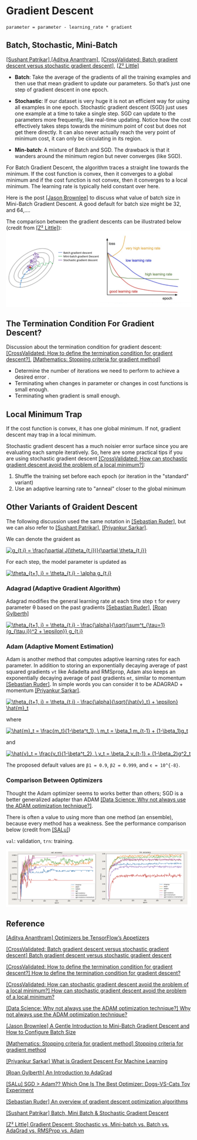 
# Gradient Descent 

```
parameter = parameter - learning_rate * gradient
```

## Batch, Stochastic, Mini-Batch 

[[Sushant Patrikar]][Batch, Mini Batch & Stochastic Gradient Descent],[[Aditya Ananthram]][Optimizers be TensorFlow’s Appetizers], [[CrossValidated: Batch gradient descent versus stochastic gradient descent]][Batch gradient descent versus stochastic gradient descent], [[Z² Little]][Gradient Descent: Stochastic vs. Mini-batch vs. Batch vs. AdaGrad vs. RMSProp vs. Adam]

* **Batch**: Take the average of the gradients of all the training examples and then use that mean gradient to update our parameters. So that’s just one step of gradient descent in one epoch.

* **Stochastic**: If our dataset is very huge it is not an efficient way for using all examples in one epoch. Stochastic gradient descent (SGD) just uses one example at a time to take a single step. SGD can update to the parameters more frequently, like real-time updating. Notice how the cost effectively takes steps towards the minimum point of cost but does not get there directly. It can also never actually reach the very point of minimum cost, it can only be circulating in its region.

* **Min-batch**: A mixture of Batch and SGD. The drawback is that it wanders around the minimum region but never converges (like SGD).

For Batch Gradient Descent, the algorithm traces a straight line towards the minimum. If the cost function is convex, then it converges to a global minimum and if the cost function is not convex, then it converges to a local minimum. The learning rate is typically held constant over here. 

Here is the post [[Jason Brownlee]][A Gentle Introduction to Mini-Batch Gradient Descent and How to Configure Batch Size] to discuss what value of batch size in Mini-Batch Gradient Descent. A good default for batch size might be 32, and 64,.... 

The comparison between the gradient descents can be illustrated below (credit from [[Z² Little]][Gradient Descent: Stochastic vs. Mini-batch vs. Batch vs. AdaGrad vs. RMSProp vs. Adam]):
![comparison_gradient](images/gradient_comparison.png)



## The Termination Condition For Gradient Descent?


Discussion about the termination condition for gradient descent: [[CrossValidated: How to define the termination condition for gradient descent?]][How can stochastic gradient descent avoid the problem of a local minimum?], [[Mathematics: Stopping criteria for gradient method]][Stopping criteria for gradient method]

* Determine the number of iterations we need to perform to achieve a desired error .
* Terminating when changes in parameter or changes in cost functions is small enough. 
* Terminating when gradient is small enough.


## Local Minimum Trap

If the cost function is convex, it has one global minimum. If not, gradient descent may trap in a local minimum.

Stochastic gradient descent has a much noisier error surface since you are evaluating each sample iteratively. So, here are some practical tips if you are using stochastic gradient descent [[CrossValidated: How can stochastic gradient descent avoid the problem of a local minimum?]][How can stochastic gradient descent avoid the problem of a local minimum?]:

1. Shuffle the training set before each epoch (or iteration in the "standard" variant)
2. Use an adaptive learning rate to "anneal" closer to the global minimum


## Other Variants of Graident Descent

The following discussion used the same notation in [[Sebastian Ruder]][An overview of gradient descent optimization algorithms], but we can also refer to [[Sushant Patrikar]][Batch, Mini Batch & Stochastic Gradient Descent], [[Priyankur Sarkar]][What is Gradient Descent For Machine Learning].

We can denote the graident as

<a href="https://www.codecogs.com/eqnedit.php?latex=g_{t,i}&space;=&space;\frac{\partial&space;J(\theta_{t,i})}{\partial&space;\theta_{t,i}}" target="_blank"><img src="https://latex.codecogs.com/gif.latex?g_{t,i}&space;=&space;\frac{\partial&space;J(\theta_{t,i})}{\partial&space;\theta_{t,i}}" title="g_{t,i} = \frac{\partial J(\theta_{t,i})}{\partial \theta_{t,i}}" /></a>

For each step, the model parameter is updated as

<a href="https://www.codecogs.com/eqnedit.php?latex=\theta_{t&plus;1,&space;i}&space;=&space;\theta_{t,i}&space;-&space;\alpha&space;g_{t,i}" target="_blank"><img src="https://latex.codecogs.com/gif.latex?\theta_{t&plus;1,&space;i}&space;=&space;\theta_{t,i}&space;-&space;\alpha&space;g_{t,i}" title="\theta_{t+1, i} = \theta_{t,i} - \alpha g_{t,i}" /></a>

### Adagrad (Adaptive Gradient Algorithm)

Adagrad modifies the general learning rate at each time step `t` for every parameter θ based on the past gradients [[Sebastian Ruder]][An overview of gradient descent optimization algorithms], [[Roan Gylberth]][An Introduction to AdaGrad]

<a href="https://www.codecogs.com/eqnedit.php?latex=\theta_{t&plus;1,&space;i}&space;=&space;\theta_{t,i}&space;-&space;\frac{\alpha}{\sqrt{\sum^t_{\tau=1}(g_{\tau,i})^2&space;&plus;&space;\epsilon}}&space;g_{t,i}" target="_blank"><img src="https://latex.codecogs.com/gif.latex?\theta_{t&plus;1,&space;i}&space;=&space;\theta_{t,i}&space;-&space;\frac{\alpha}{\sqrt{\sum^t_{\tau=1}(g_{\tau,i})^2&space;&plus;&space;\epsilon}}&space;g_{t,i}" title="\theta_{t+1, i} = \theta_{t,i} - \frac{\alpha}{\sqrt{\sum^t_{\tau=1}(g_{\tau,i})^2 + \epsilon}} g_{t,i}" /></a>

### Adam (Adaptive Moment Estimation)

Adam is another method that computes adaptive learning rates for each parameter. In addition to storing an exponentially decaying average of past squared gradients `vt` like Adadelta and RMSprop, Adam also keeps an exponentially decaying average of past gradients `mt`, similar to momentum [[Sebastian Ruder]][An overview of gradient descent optimization algorithms].  In simple words you can consider it to be ADAGRAD + momentum [[Priyankur Sarkar]][What is Gradient Descent For Machine Learning].

<a href="https://www.codecogs.com/eqnedit.php?latex=\theta_{t&plus;1,&space;i}&space;=&space;\theta_{t,i}&space;-&space;\frac{\alpha}{\sqrt{\hat{v}_t}&space;&plus;&space;\epsilon}&space;\hat{m}_t" target="_blank"><img src="https://latex.codecogs.com/gif.latex?\theta_{t&plus;1,&space;i}&space;=&space;\theta_{t,i}&space;-&space;\frac{\alpha}{\sqrt{\hat{v}_t}&space;&plus;&space;\epsilon}&space;\hat{m}_t" title="\theta_{t+1, i} = \theta_{t,i} - \frac{\alpha}{\sqrt{\hat{v}_t} + \epsilon} \hat{m}_t" /></a>

where 

<a href="https://www.codecogs.com/eqnedit.php?latex=\hat{m}_t&space;=&space;\frac{m_t}{1-\beta^t_1},&space;\&space;m_t&space;=&space;\beta_1&space;m_{t-1}&space;&plus;&space;(1-\beta_1)g_t" target="_blank"><img src="https://latex.codecogs.com/gif.latex?\hat{m}_t&space;=&space;\frac{m_t}{1-\beta^t_1},&space;\&space;m_t&space;=&space;\beta_1&space;m_{t-1}&space;&plus;&space;(1-\beta_1)g_t" title="\hat{m}_t = \frac{m_t}{1-\beta^t_1}, \ m_t = \beta_1 m_{t-1} + (1-\beta_1)g_t" /></a>

and 

<a href="https://www.codecogs.com/eqnedit.php?latex=\hat{v}_t&space;=&space;\frac{v_t}{1-\beta^t_2},&space;\&space;v_t&space;=&space;\beta_2&space;v_{t-1}&space;&plus;&space;(1-\beta_2)g^2_t" target="_blank"><img src="https://latex.codecogs.com/gif.latex?\hat{v}_t&space;=&space;\frac{v_t}{1-\beta^t_2},&space;\&space;v_t&space;=&space;\beta_2&space;v_{t-1}&space;&plus;&space;(1-\beta_2)g^2_t" title="\hat{v}_t = \frac{v_t}{1-\beta^t_2}, \ v_t = \beta_2 v_{t-1} + (1-\beta_2)g^2_t" /></a>

The proposed default values are `β1 = 0.9`, `β2 = 0.999`, and `ϵ = 10^{-8}`.


### Comparison Between Optimizers

Thought the Adam optimizer seems to works better than others; SGD is a better generalized adapter than ADAM [[Data Science: Why not always use the ADAM optimization technique?]][Why not always use the ADAM optimization technique?].

There is often a value to using more than one method (an ensemble), because every method has a weakness. See the performance comparison below (credit from [[SALu]][SGD > Adam?? Which One Is The Best Optimizer: Dogs-VS-Cats Toy Experiment])

`val`: validation, `trn`: training.

![comparison_optimizer](images/comparison_optimizer.png)

## Reference



[Optimizers be TensorFlow’s Appetizers]: https://towardsdatascience.com/optimizers-be-deeps-appetizers-511f3706aa67
[[Aditya Ananthram] Optimizers be TensorFlow’s Appetizers](https://towardsdatascience.com/optimizers-be-deeps-appetizers-511f3706aa67)


[Batch gradient descent versus stochastic gradient descent]: https://stats.stackexchange.com/questions/49528/batch-gradient-descent-versus-stochastic-gradient-descent
[[CrossValidated: Batch gradient descent versus stochastic gradient descent] Batch gradient descent versus stochastic gradient descent](https://stats.stackexchange.com/questions/49528/batch-gradient-descent-versus-stochastic-gradient-descent)


[How to define the termination condition for gradient descent?]: https://stats.stackexchange.com/questions/33136/how-to-define-the-termination-condition-for-gradient-descent
[[CrossValidated: How to define the termination condition for gradient descent?] How to define the termination condition for gradient descent?](https://stats.stackexchange.com/questions/33136/how-to-define-the-termination-condition-for-gradient-descent)


[How can stochastic gradient descent avoid the problem of a local minimum?]: https://stats.stackexchange.com/questions/90874/how-can-stochastic-gradient-descent-avoid-the-problem-of-a-local-minimum
[[CrossValidated: How can stochastic gradient descent avoid the problem of a local minimum?] How can stochastic gradient descent avoid the problem of a local minimum?](https://stats.stackexchange.com/questions/90874/how-can-stochastic-gradient-descent-avoid-the-problem-of-a-local-minimum)


[Why not always use the ADAM optimization technique?]: https://datascience.stackexchange.com/questions/30344/why-not-always-use-the-adam-optimization-technique/30347
[[Data Science: Why not always use the ADAM optimization technique?] Why not always use the ADAM optimization technique?](https://datascience.stackexchange.com/questions/30344/why-not-always-use-the-adam-optimization-technique/30347)




[A Gentle Introduction to Mini-Batch Gradient Descent and How to Configure Batch Size]: https://machinelearningmastery.com/gentle-introduction-mini-batch-gradient-descent-configure-batch-size/
[[Jason Brownlee] A Gentle Introduction to Mini-Batch Gradient Descent and How to Configure Batch Size](https://machinelearningmastery.com/gentle-introduction-mini-batch-gradient-descent-configure-batch-size/)




[Stopping criteria for gradient method]: https://math.stackexchange.com/questions/1618330/stopping-criteria-for-gradient-method
[[Mathematics: Stopping criteria for gradient method] Stopping criteria for gradient method](https://math.stackexchange.com/questions/1618330/stopping-criteria-for-gradient-method)


[What is Gradient Descent For Machine Learning]: https://www.knowledgehut.com/blog/data-science/gradient-descent-in-machine-learning
[[Priyankur Sarkar] What is Gradient Descent For Machine Learning](https://www.knowledgehut.com/blog/data-science/gradient-descent-in-machine-learning)


[An Introduction to AdaGrad]: https://medium.com/konvergen/an-introduction-to-adagrad-f130ae871827
[[Roan Gylberth] An Introduction to AdaGrad](https://medium.com/konvergen/an-introduction-to-adagrad-f130ae871827)


[SGD > Adam?? Which One Is The Best Optimizer: Dogs-VS-Cats Toy Experiment]: https://shaoanlu.wordpress.com/2017/05/29/sgd-all-which-one-is-the-best-optimizer-dogs-vs-cats-toy-experiment/
[[SALu] SGD > Adam?? Which One Is The Best Optimizer: Dogs-VS-Cats Toy Experiment](https://shaoanlu.wordpress.com/2017/05/29/sgd-all-which-one-is-the-best-optimizer-dogs-vs-cats-toy-experiment/)


[An overview of gradient descent optimization algorithms]: https://ruder.io/optimizing-gradient-descent/index.html#adam
[[Sebastian Ruder] An overview of gradient descent optimization algorithms](https://ruder.io/optimizing-gradient-descent/index.html#adam)


[Batch, Mini Batch & Stochastic Gradient Descent]: https://towardsdatascience.com/batch-mini-batch-stochastic-gradient-descent-7a62ecba642a
[[Sushant Patrikar] Batch, Mini Batch & Stochastic Gradient Descent](https://towardsdatascience.com/batch-mini-batch-stochastic-gradient-descent-7a62ecba642a)


[Gradient Descent: Stochastic vs. Mini-batch vs. Batch vs. AdaGrad vs. RMSProp vs. Adam]: https://xzz201920.medium.com/gradient-descent-stochastic-vs-mini-batch-vs-batch-vs-adagrad-vs-rmsprop-vs-adam-3aa652318b0d
[[Z² Little] Gradient Descent: Stochastic vs. Mini-batch vs. Batch vs. AdaGrad vs. RMSProp vs. Adam](https://xzz201920.medium.com/gradient-descent-stochastic-vs-mini-batch-vs-batch-vs-adagrad-vs-rmsprop-vs-adam-3aa652318b0d)